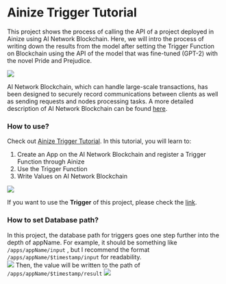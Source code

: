 # Ainize Trigger Tutorial
This project shows the process of calling the API of a project deployed in Ainize using AI Network Blockchain. Here, we will intro the process of writing down the results from the model after setting the Trigger Function on Blockchain using the API of the model that was fine-tuned (GPT-2) with the novel Pride and Prejudice.

![](https://i.imgur.com/8VxLe38.png)

AI Network Blockchain, which can handle large-scale transactions, has been designed to securely record communications between clients as well as sending requests and nodes processing tasks. A more detailed description of AI Network Blockchain can be found [here](https://docs.ainetwork.ai/).

### How to use?
Check out [Ainize Trigger Tutorial](https://ai-network.gitbook.io/ainize-tutorials/tutorials-1/tutorial-for-ainize-trigger). In this tutorial, you will learn to:
1. Create an App on the AI Network Blockchain and register a Trigger Function through Ainize
2. Use the Trigger Function
3. Write Values on AI Network Blockchain

![](https://i.imgur.com/0zzaCwu.png)

If you want to use the **Trigger** of this project, please check the [link](https://ainize.ai/ainize-team/ainize-trigger-tutorial).

### How to set Database path?
In this project, the database path for triggers goes one step further into the depth of appName. For example, it should be something like `/apps/appName/input` , but I recommend the format `/apps/appName/$timestamp/input` for readability.  
![](https://i.imgur.com/ZI9Dga6.png)
Then, the value will be written to the path of `/apps/appName/$timestamp/result`
![](https://i.imgur.com/3JNzH8l.png)
